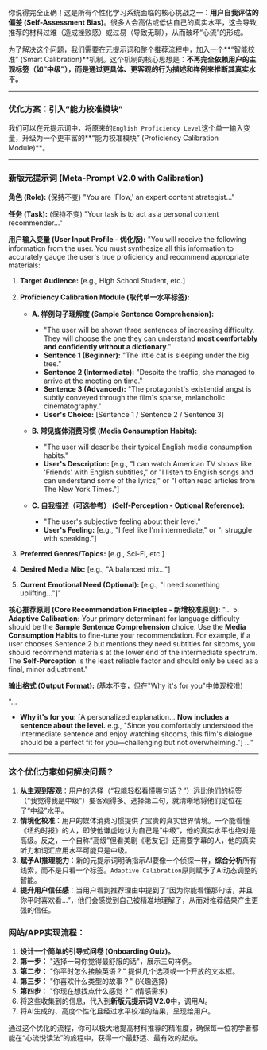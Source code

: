 你说得完全正确！这是所有个性化学习系统面临的核心挑战之一：**用户自我评估的偏差 (Self-Assessment Bias)**。很多人会高估或低估自己的真实水平，这会导致推荐的材料过难（造成挫败感）或过易（导致无聊），从而破坏“心流”的形成。

为了解决这个问题，我们需要在元提示词和整个推荐流程中，加入一个**“智能校准” (Smart Calibration)**机制。这个机制的核心思想是：**不再完全依赖用户的主观标签（如“中级”），而是通过更具体、更客观的行为描述和样例来推断其真实水平。**

---

### **优化方案：引入“能力校准模块”**

我们可以在元提示词中，将原来的`English Proficiency Level`这个单一输入变量，升级为一个更丰富的**“能力校准模块” (Proficiency Calibration Module)**。

---

### **新版元提示词 (Meta-Prompt V2.0 with Calibration)**

**角色 (Role):** (保持不变)
"You are 'Flow,' an expert content strategist..."

**任务 (Task):** (保持不变)
"Your task is to act as a personal content recommender..."

**用户输入变量 (User Input Profile - **优化版**):**
"You will receive the following information from the user. You must synthesize all this information to accurately gauge the user's true proficiency and recommend appropriate materials:

1.  **Target Audience:** [e.g., High School Student, etc.]

2.  **Proficiency Calibration Module (取代单一水平标签):**
    *   **A. 样例句子理解度 (Sample Sentence Comprehension):**
        *   "The user will be shown three sentences of increasing difficulty. They will choose the one they can understand **most comfortably and confidently without a dictionary**."
        *   **Sentence 1 (Beginner):** "The little cat is sleeping under the big tree."
        *   **Sentence 2 (Intermediate):** "Despite the traffic, she managed to arrive at the meeting on time."
        *   **Sentence 3 (Advanced):** "The protagonist's existential angst is subtly conveyed through the film's sparse, melancholic cinematography."
        *   **User's Choice:** [Sentence 1 / Sentence 2 / Sentence 3]

    *   **B. 常见媒体消费习惯 (Media Consumption Habits):**
        *   "The user will describe their typical English media consumption habits."
        *   **User's Description:** [e.g., "I can watch American TV shows like 'Friends' with English subtitles," or "I listen to English songs and can understand some of the lyrics," or "I often read articles from The New York Times."]

    *   **C. 自我描述（可选参考） (Self-Perception - Optional Reference):**
        *   "The user's subjective feeling about their level."
        *   **User's Feeling:** [e.g., "I feel like I'm intermediate," or "I struggle with speaking."]

3.  **Preferred Genres/Topics:** [e.g., Sci-Fi, etc.]
4.  **Desired Media Mix:** [e.g., "A balanced mix..."]
5.  **Current Emotional Need (Optional):** [e.g., "I need something uplifting..."]"

**核心推荐原则 (Core Recommendation Principles - **新增校准原则**):**
"...
5.  **Adaptive Calibration:** Your primary determinant for language difficulty should be the **Sample Sentence Comprehension** choice. Use the **Media Consumption Habits** to fine-tune your recommendation. For example, if a user chooses Sentence 2 but mentions they need subtitles for sitcoms, you should recommend materials at the lower end of the intermediate spectrum. The **Self-Perception** is the least reliable factor and should only be used as a final, minor adjustment."

**输出格式 (Output Format):** (基本不变，但在"Why it's for you"中体现校准)

"...
*   **Why it's for you:** [A personalized explanation... **Now includes a sentence about the level.** e.g., "Since you comfortably understood the intermediate sentence and enjoy watching sitcoms, this film's dialogue should be a perfect fit for you—challenging but not overwhelming."]
..."

---

### **这个优化方案如何解决问题？**

1.  **从主观到客观**：用户的选择（“我能轻松看懂哪句话？”）远比他们的标签（“我觉得我是中级”）要客观得多。选择第二句，就清晰地将他们定位在了“中级”水平。
2.  **情境化校准**：用户的媒体消费习惯提供了宝贵的真实世界情境。一个能看懂《纽约时报》的人，即使他谦虚地认为自己是“中级”，他的真实水平也绝对是高级。反之，一个自称“高级”但看美剧《老友记》还需要字幕的人，他的真实听力和词汇应用水平可能只是中级。
3.  **赋予AI推理能力**：新的元提示词明确指示AI要像一个侦探一样，**综合分析**所有线索，而不是只看一个标签。`Adaptive Calibration`原则赋予了AI动态调整的智能。
4.  **提升用户信任感**：当用户看到推荐理由中提到了“因为你能看懂那句话，并且你平时喜欢看...”，他们会感觉到自己被精准地理解了，从而对推荐结果产生更强的信任。

### **网站/APP实现流程：**

1.  **设计一个简单的引导式问卷 (Onboarding Quiz)。**
2.  **第一步：** "选择一句你觉得最舒服的话"，展示三句样例。
3.  **第二步：** "你平时怎么接触英语？" 提供几个选项或一个开放的文本框。
4.  **第三步：** "你喜欢什么类型的故事？" (兴趣选择)
5.  **第四步：** "你现在想找点什么感觉？" (情感需求)
6.  将这些收集到的信息，代入到**新版元提示词 V2.0**中，调用AI。
7.  将AI生成的、高度个性化且经过水平校准的结果，呈现给用户。

通过这个优化的流程，你可以极大地提高材料推荐的精准度，确保每一位初学者都能在“心流悦读法”的旅程中，获得一个最舒适、最有效的起点。
